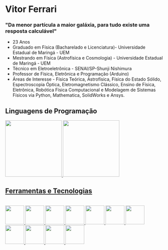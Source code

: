 # Vitor Ferrari
### "Da menor partícula a maior galáxia, para tudo existe uma resposta calculável"

- 23 Anos
- Graduado em Física (Bacharelado e Licenciatura)- Universidade Estadual de Maringá - UEM
- Mestrando em Física (Astrofísica e Cosmologia) - Universidade Estadual de Maringá - UEM
- Técnico em Eletroeletrônica - SENAI/SP-Shunji Nishimura
- Professor de Física, Eletrônica e Programação (Arduino)
- Áreas de Interesse - Física Teórica, Astrofísica, Física do Estado Sólido, Espectroscopia Óptica, Eletromagnetismo Clássico, Ensino de Física, Eletrônica, Robótica Física Computacional e Modelagem de Sistemas Físicos via Python, Mathematica, SolidWorks e Ansys. 


## Linguagens de Programação
  <div>
    <a href="https://github.com/VF-Ferrari">
    <img height="180em" src="https://github-readme-stats.vercel.app/api?username=VF-Ferrari&show_icons=true&theme=dracula&include_all_commits=true&count_private=true"/>
    <img height="180em" src="https://github-readme-stats.vercel.app/api/top-langs/?username=VF-Ferrari&layout=compact&langs_count=7&theme=dracula"/>
  </div>

  ## Ferramentas e Tecnologias

<div style"display: inline_block"><br>
  <img src="https://cdn.jsdelivr.net/gh/devicons/devicon/icons/arduino/arduino-original-wordmark.svg" width="60" height="60"/>
  <img src="https://cdn.jsdelivr.net/gh/devicons/devicon/icons/c/c-original.svg" width="60" height="60"/>
  <img src="https://cdn.jsdelivr.net/gh/devicons/devicon/icons/github/github-original.svg" width="60" height="60"/>        
  <img src="https://cdn.jsdelivr.net/gh/devicons/devicon/icons/jupyter/jupyter-original.svg" width="60" height="60"/>
  <img src="https://cdn.jsdelivr.net/gh/devicons/devicon/icons/latex/latex-original.svg" width="60" height="60"/>
  <img src="https://cdn.jsdelivr.net/gh/devicons/devicon/icons/cplusplus/cplusplus-original.svg" width="60" height="60"/>
  <img src="https://cdn.jsdelivr.net/gh/devicons/devicon/icons/matlab/matlab-original.svg" width="60" height="60"/>
  <img src="https://cdn.jsdelivr.net/gh/devicons/devicon/icons/numpy/numpy-original.svg" width="60" height="60"/>
  <img src="https://cdn.jsdelivr.net/gh/devicons/devicon/icons/processing/processing-original.svg" width="60" height="60"/>
  <img src="https://cdn.jsdelivr.net/gh/devicons/devicon/icons/python/python-original.svg" width="60" height="60"/>
  <img src="https://cdn.jsdelivr.net/gh/devicons/devicon/icons/raspberrypi/raspberrypi-original.svg" width="60" height="60"/>
</div>          
          
          
          
          
          
          
          
          
          
